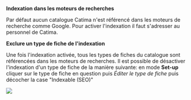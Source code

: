 
**Indexation dans les moteurs de recherches**

Par défaut aucun catalogue Catima n'est référencé dans les moteurs de recherche comme Google. Pour activer l'indexation il faut s'adresser au personnel de Catima.

**Exclure un type de fiche de l'indexation**

Une fois l'indexation activée, tous les types de fiches du catalogue sont référencées dans les moteurs de recherches. Il est possible de désactiver l'indexation d'un type de fiche de la manière suivante: en mode **Set-up** cliquer sur le type de fiche en question puis *Éditer le type de fiche* puis décocher la case "Indexable (SEO)"

 ![](assets/setup/exclude_from_index.png)